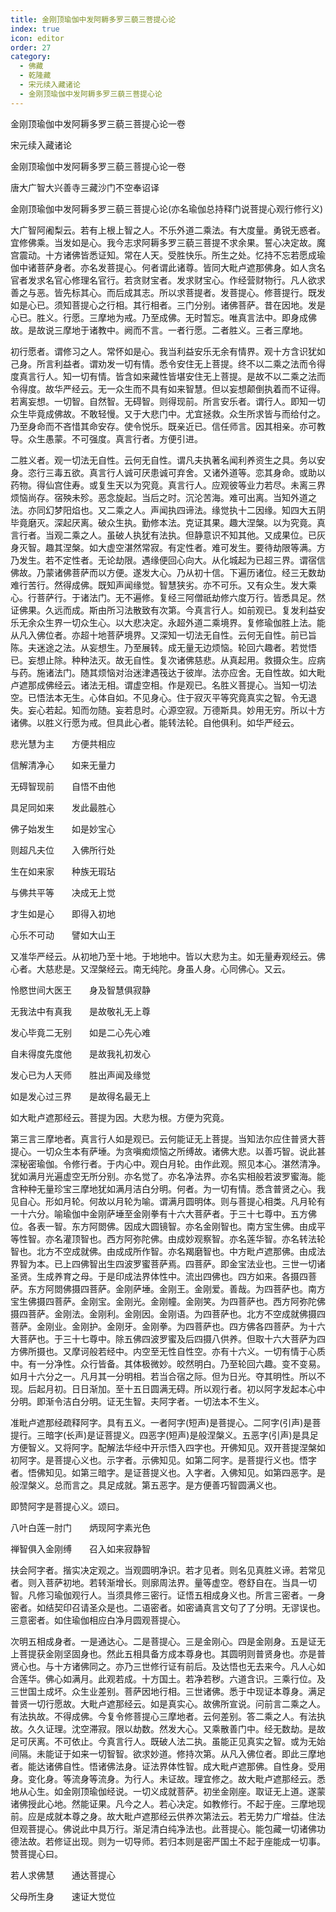 ```yaml
---
title: 金刚顶瑜伽中发阿耨多罗三藐三菩提心论
index: true
icon: editor
order: 27
category:
  - 佛藏
  - 乾隆藏
  - 宋元续入藏诸论
  - 金刚顶瑜伽中发阿耨多罗三藐三菩提心论
---
```


金刚顶瑜伽中发阿耨多罗三藐三菩提心论一卷  

宋元续入藏诸论  

金刚顶瑜伽中发阿耨多罗三藐三菩提心论一卷  

唐大广智大兴善寺三藏沙门不空奉诏译  

金刚顶瑜伽中发阿耨多罗三藐三菩提心论(亦名瑜伽总持释门说菩提心观行修行义)  

大广智阿阇梨云。若有上根上智之人。不乐外道二乘法。有大度量。勇锐无惑者。宜修佛乘。当发如是心。我今志求阿耨多罗三藐三菩提不求余果。誓心决定故。魔宫震动。十方诸佛皆悉证知。常在人天。受胜快乐。所生之处。忆持不忘若愿成瑜伽中诸菩萨身者。亦名发菩提心。何者谓此诸尊。皆同大毗卢遮那佛身。如人贪名官者发求名官心修理名官行。若贪财宝者。发求财宝心。作经营财物行。凡人欲求善之与恶。皆先标其心。而后成其志。所以求菩提者。发菩提心。修菩提行。既发如是心已。须知菩提心之行相。其行相者。三门分别。诸佛菩萨。昔在因地。发是心已。胜义。行愿。三摩地为戒。乃至成佛。无时暂忘。唯真言法中。即身成佛故。是故说三摩地于诸教中。阙而不言。一者行愿。二者胜义。三者三摩地。  

初行愿者。谓修习之人。常怀如是心。我当利益安乐无余有情界。观十方含识犹如己身。所言利益者。谓劝发一切有情。悉令安住无上菩提。终不以二乘之法而令得度真言行人。知一切有情。皆含如来藏性皆堪安住无上菩提。是故不以二乘之法而令得度。故华严经云。无一众生而不具有如来智慧。但以妄想颠倒执着而不证得。若离妄想。一切智。自然智。无碍智。则得现前。所言安乐者。谓行人。即知一切众生毕竟成佛故。不敢轻慢。又于大悲门中。尤宜拯救。众生所求皆与而给付之。乃至身命而不吝惜其命安存。使令悦乐。既亲近已。信任师言。因其相亲。亦可教导。众生愚蒙。不可强度。真言行者。方便引进。  

二胜义者。观一切法无自性。云何无自性。谓凡夫执著名闻利养资生之具。务以安身。恣行三毒五欲。真言行人诚可厌患诚可弃舍。又诸外道等。恋其身命。或助以药物。得仙宫住寿。或复生天以为究竟。真言行人。应观彼等业力若尽。未离三界烦恼尚存。宿殃未殄。恶念旋起。当后之时。沉沦苦海。难可出离。当知外道之法。亦同幻梦阳焰也。又二乘之人。声闻执四谛法。缘觉执十二因缘。知四大五阴毕竟磨灭。深起厌离。破众生执。勤修本法。克证其果。趣大涅槃。以为究竟。真言行者。当观二乘之人。虽破人执犹有法执。但静意识不知其他。又成果位。已灰身灭智。趣其涅槃。如大虚空湛然常寂。有定性者。难可发生。要待劫限等满。方乃发生。若不定性者。无论劫限。遇缘便回心向大。从化城起为已超三界。谓宿信佛故。乃蒙诸佛菩萨而以方便。遂发大心。乃从初十信。下遍历诸位。经三无数劫难行苦行。然得成佛。既知声闻缘觉。智慧狭劣。亦不可乐。又有众生。发大乘心。行菩萨行。于诸法门。无不遍修。复经三阿僧祇劫修六度万行。皆悉具足。然证佛果。久远而成。斯由所习法散致有次第。今真言行人。如前观已。复发利益安乐无余众生界一切众生心。以大悲决定。永超外道二乘境界。复修瑜伽胜上法。能从凡入佛位者。亦超十地菩萨境界。又深知一切法无自性。云何无自性。前已旨陈。夫迷途之法。从妄想生。乃至展转。成无量无边烦恼。轮回六趣者。若觉悟已。妄想止除。种种法灭。故无自性。复次诸佛慈悲。从真起用。救摄众生。应病与药。施诸法门。随其烦恼对治迷津遇筏达于彼岸。法亦应舍。无自性故。如大毗卢遮那成佛经云。诸法无相。谓虚空相。作是观已。名胜义菩提心。当知一切法空。已悟法本无生。心体自如。不见身心。住于寂灭平等究竟真实之智。令无退失。妄心若起。知而勿随。妄若息时。心源空寂。万德斯具。妙用无穷。所以十方诸佛。以胜义行愿为戒。但具此心者。能转法轮。自他俱利。如华严经云。  

悲光慧为主　　方便共相应  

信解清净心　　如来无量力  

无碍智现前　　自悟不由他  

具足同如来　　发此最胜心  

佛子始发生　　如是妙宝心  

则超凡夫位　　入佛所行处  

生在如来家　　种族无瑕玷  

与佛共平等　　决成无上觉  

才生如是心　　即得入初地  

心乐不可动　　譬如大山王  

又准华严经云。从初地乃至十地。于地地中。皆以大悲为主。如无量寿观经云。佛心者。大慈悲是。又涅槃经云。南无纯陀。身虽人身。心同佛心。又云。  

怜愍世间大医王　　身及智慧俱寂静  

无我法中有真我　　是故敬礼无上尊  

发心毕竟二无别　　如是二心先心难  

自未得度先度他　　是故我礼初发心  

发心已为人天师　　胜出声闻及缘觉  

如是发心过三界　　是故得名最无上  

如大毗卢遮那经云。菩提为因。大悲为根。方便为究竟。  

第三言三摩地者。真言行人如是观已。云何能证无上菩提。当知法尔应住普贤大菩提心。一切众生本有萨埵。为贪嗔痴烦恼之所缚故。诸佛大悲。以善巧智。说此甚深秘密瑜伽。令修行者。于内心中。观白月轮。由作此观。照见本心。湛然清净。犹如满月光遍虚空无所分别。亦名觉了。亦名净法界。亦名实相般若波罗蜜海。能含种种无量珍宝三摩地犹如满月洁白分明。何者。为一切有情。悉含普贤之心。我见自心。形如月轮。何故以月轮为喻。谓满月圆明体。则与菩提心相类。凡月轮有一十六分。喻瑜伽中金刚萨埵至金刚拳有十六大菩萨者。于三十七尊中。五方佛位。各表一智。东方阿閦佛。因成大圆镜智。亦名金刚智也。南方宝生佛。由成平等性智。亦名灌顶智也。西方阿弥陀佛。由成妙观察智。亦名莲华智。亦名转法轮智也。北方不空成就佛。由成成所作智。亦名羯磨智也。中方毗卢遮那佛。由成法界智为本。已上四佛智出生四波罗蜜菩萨焉。四菩萨。即金宝法业也。三世一切诸圣贤。生成养育之母。于是印成法界体性中。流出四佛也。四方如来。各摄四菩萨。东方阿閦佛摄四菩萨。金刚萨埵。金刚王。金刚爱。善哉。为四菩萨也。南方宝生佛摄四菩萨。金刚宝。金刚光。金刚幢。金刚笑。为四菩萨也。西方阿弥陀佛摄四菩萨。金刚法。金刚利。金刚因。金刚语。为四菩萨也。北方不空成就佛摄四菩萨。金刚业。金刚护。金刚牙。金刚拳。为四菩萨也。四方佛各四菩萨。为十六大菩萨也。于三十七尊中。除五佛四波罗蜜及后四摄八供养。但取十六大菩萨为四方佛所摄也。又摩诃般若经中。内空至无性自性空。亦有十六义。一切有情于心质中。有一分净性。众行皆备。其体极微妙。皎然明白。乃至轮回六趣。变不变易。如月十六分之一。凡月其一分明相。若当合宿之际。但为日光。夺其明性。所以不现。后起月初。日日渐加。至十五日圆满无碍。所以观行者。初以阿字发起本心中分明。即渐令洁白分明。证无生智。夫阿字者。一切法本不生义。  

准毗卢遮那经疏释阿字。具有五义。一者阿字(短声)是菩提心。二阿字(引声)是菩提行。三暗字(长声)是证菩提义。四恶字(短声)是般涅槃义。五恶字(引声)是具足方便智义。又将阿字。配解法华经中开示悟入四字也。开佛知见。双开菩提涅槃如初阿字。是菩提心义也。示字者。示佛知见。如第二阿字。是菩提行义也。悟字者。悟佛知见。如第三暗字。是证菩提义也。入字者。入佛知见。如第四恶字。是般涅槃义。总而言之。具足成就。第五恶字。是方便善巧智圆满义也。  

即赞阿字是菩提心义。颂曰。  

八叶白莲一肘门　　炳现阿字素光色  

禅智俱入金刚缚　　召入如来寂静智  

扶会阿字者。揩实决定观之。当观圆明净识。若才见者。则名见真胜义谛。若常见者。则入菩萨初地。若转渐增长。则廓周法界。量等虚空。卷舒自在。当具一切智。凡修习瑜伽观行人。当须具修三密行。证悟五相成身义也。所言三密者。一身密者。如结契印召请圣众是也。二语密者。如密诵真言文句了了分明。无谬误也。三意密者。如住瑜伽相应白净月圆观菩提心。  

次明五相成身者。一是通达心。二是菩提心。三是金刚心。四是金刚身。五是证无上菩提获金刚坚固身也。然此五相具备方成本尊身也。其圆明则普贤身也。亦是普贤心也。与十方诸佛同之。亦乃三世修行证有前后。及达悟也无去来今。凡人心如合莲华。佛心如满月。此观若成。十方国土。若净若秽。六道含识。三乘行位。及三世国土成坏。众生业差别。菩萨因地行相。三世诸佛。悉于中现证本尊身。满足普贤一切行愿故。大毗卢遮那经云。如是真实心。故佛所宣说。问前言二乘之人。有法执故。不得成佛。今复令修菩提心三摩地者。云何差别。答二乘之人。有法执故。久久证理。沈空滞寂。限以劫数。然发大心。又乘散善门中。经无数劫。是故足可厌离。不可依止。今真言行人。既破人法二执。虽能正见真实之智。或为无始间隔。未能证于如来一切智智。欲求妙道。修持次第。从凡入佛位者。即此三摩地者。能达诸佛自性。悟诸佛法身。证法界体性智。成大毗卢遮那佛。自性身。受用身。变化身。等流身等流身。为行人。未证故。理宜修之。故大毗卢遮那经云。悉地从心生。如金刚顶瑜伽经说。一切义成就菩萨。初坐金刚座。取证无上道。遂蒙诸佛授此心地。然能证果。凡今之人。若心决定。如教修行。不起于座。三摩地现前。应是成就本尊之身。故大毗卢遮那经云供养次第法云。若无势力广增益。住法但观菩提心。佛说此中具万行。渐足清白纯净法也。此菩提心。能包藏一切诸佛功德法故。若修证出现。则为一切导师。若归本则是密严国土不起于座能成一切事。赞菩提心曰。  

若人求佛慧　　通达菩提心  

父母所生身　　速证大觉位  

